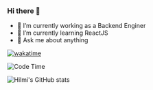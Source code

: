 ### Hi there 👋


- 🔭 I’m currently working as a Backend Enginer
- 🌱 I’m currently learning ReactJS
- 💬 Ask me about anything

[![wakatime](https://wakatime.com/badge/user/51b5e796-19c5-4b21-aa78-259cb9aab838.svg?style=flat-square)](https://wakatime.com/@51b5e796-19c5-4b21-aa78-259cb9aab838?style=flat-square)

![Code Time](https://img.shields.io/endpoint?style=flat-square&url=https://codetime-api.datreks.com/badge/2998?logoColor=white%26project=%26recentMS=0%26showProject=true)

![Hilmi's GitHub stats](https://github-readme-stats.vercel.app/api?username=HilmiMubarok&show_icons=true&theme=radical)
